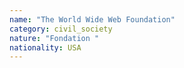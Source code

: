 ```yaml
---
name: "The World Wide Web Foundation"
category: civil_society
nature: "Fondation "
nationality: USA
---
```

    